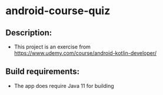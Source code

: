 # android-course-quiz

## Description:
- This project is an exercise from https://www.udemy.com/course/android-kotlin-developer/

## Build requirements:
- The app does require Java 11 for building